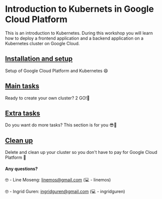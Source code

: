 # Introduction to Kubernets in Google Cloud Platform 

This is an introduction to Kubernetes.
During this workshop you will learn how to deploy a frontend application and a backend application on a Kubernetes cluster on Google Cloud.


## [Installation and setup](tasks/1-installation-tasks.md)

Setup of Google Cloud Platform and Kubernetes 😄

## [Main tasks](tasks/2-main-tasks.md)

Ready to create your own cluster? 2 GO!🎉


## [Extra tasks](tasks/3-extra-tasks.md)

Do you want do more tasks? This section is for you 😎🙌

## [Clean up](tasks/4-delete-tasks.md)

Delete and clean up your cluster so you don't have to pay for Google Cloud Platform 💸



#### Any questions?

🤓 - Line Moseng: linemos@gmail.com (💻 - linemos)

🤓 - Ingrid Guren: ingridguren@gmail.com (💻 - ingridguren)
